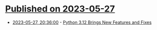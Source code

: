 # [Published on 2023-05-27](index.md)

* [2023-05-27, 20:36:00](https://developers.slashdot.org/story/23/05/27/2034233/python-312-brings-new-features-and-fixes?utm_source=rss1.0mainlinkanon&utm_medium=feed) - [Python 3.12 Brings New Features and Fixes](https://developers.slashdot.org/story/23/05/27/2034233/python-312-brings-new-features-and-fixes?utm_source=rss1.0mainlinkanon&utm_medium=feed)
